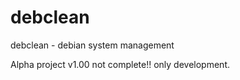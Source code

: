 # debclean
debclean - debian system management

Alpha project v1.00 not complete!! only development.
